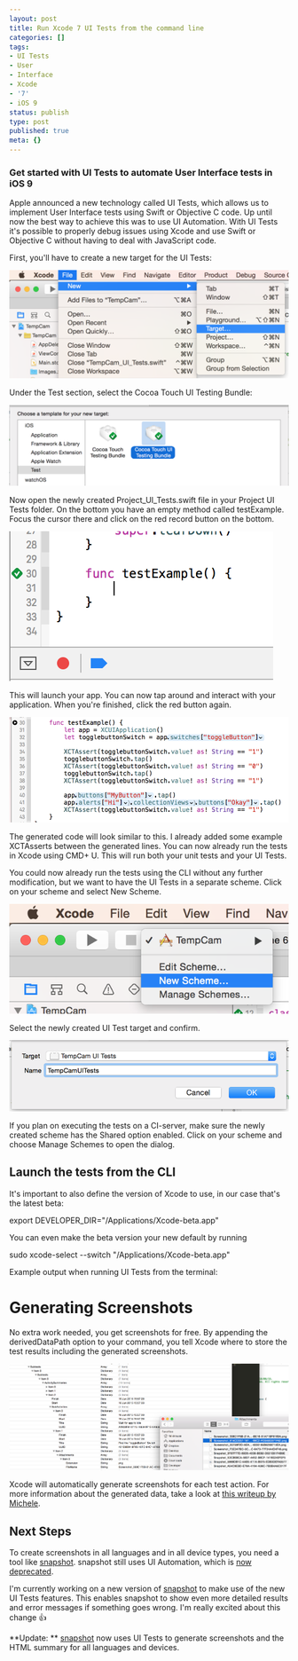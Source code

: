 ```yaml
---
layout: post
title: Run Xcode 7 UI Tests from the command line
categories: []
tags:
- UI Tests
- User
- Interface
- Xcode
- '7'
- iOS 9
status: publish
type: post
published: true
meta: {}
---
```


### Get started with UI Tests to automate User Interface tests in iOS 9


Apple announced a new technology called 
UI Tests, which allows us to implement User Interface tests using Swift or Objective C code. Up until now the best way to achieve this was to use UI Automation. With 
UI Tests it's possible to properly debug issues using Xcode and use Swift or Objective C without having to deal with JavaScript code.

First, you'll have to create a new target for the UI Tests:
  
      
![](/squarespace_images/static_545299aae4b0e9514fe30c95_54529a29e4b025a90f45cc50_5582724de4b043e244cee6da_1434612307903__img.png_)
  


Under the 
Test section, select the 
Cocoa Touch UI Testing Bundle:
  
      
![](/squarespace_images/static_545299aae4b0e9514fe30c95_54529a29e4b025a90f45cc50_55827527e4b0472245d306c9_1434613037861__img.png_)
  


Now open the newly created 
Project_UI_Tests.swift file in your 
Project UI Tests folder. On the bottom you have an empty method called 
testExample. Focus the cursor there and click on the red record button on the bottom.
  
      
![](/squarespace_images/static_545299aae4b0e9514fe30c95_54529a29e4b025a90f45cc50_5582755ae4b0a5db48a7ae52_1434613085131__img.png_)
  


This will launch your app. You can now tap around and interact with your application. When you're finished, click the red button again. 
  
      
![](/squarespace_images/static_545299aae4b0e9514fe30c95_54529a29e4b025a90f45cc50_558275f7e4b0be63c47a3823_1434613247689__img.png_)
  


The generated code will look similar to this. I already added some example 
XCTAsserts between the generated lines. You can now already run the tests in Xcode using 
CMD+
U. This will run both your unit tests and your UI Tests.

You could now already run the tests using the CLI without any further modification, but we want to have the UI Tests in a separate scheme. Click on your scheme and select 
New Scheme.
  
      
![](/squarespace_images/static_545299aae4b0e9514fe30c95_54529a29e4b025a90f45cc50_55827650e4b043e244cef13d_1434613331340__img.png_)
  


Select the newly created UI Test target and confirm.
  
      
![](/squarespace_images/static_545299aae4b0e9514fe30c95_54529a29e4b025a90f45cc50_558276a3e4b0f09e120af58f_1434613414825__img.png_)
  


If you plan on executing the tests on a CI-server, make sure the newly created scheme has the 
Shared option enabled. Click on your scheme and choose 
Manage Schemes to open the dialog.

## Launch the tests from the CLI


It's important to also define the version of Xcode to use, in our case that's the latest beta:


export DEVELOPER_DIR="/Applications/Xcode-beta.app"


You can even make the beta version your new default by running


sudo xcode-select --switch "/Applications/Xcode-beta.app"

Example output when running UI Tests from the terminal:

# Generating Screenshots


No extra work needed, you get screenshots for free. By appending the 
derivedDataPath option to your command, you tell Xcode where to store the test results including the generated screenshots.


  
      
![](/squarespace_images/static_545299aae4b0e9514fe30c95_54529a29e4b025a90f45cc50_55828e88e4b0dd959fce10f8_1434619538440__img.png_)
  


Xcode will automatically generate screenshots for each test action. For more information about the generated data, take a look at 
[this writeup by Michele](http://michele.io/test-logs-in-xcode).

## Next Steps


To create screenshots in all languages and in all device types, you need a tool like 
[snapshot](https://fastlane.tools/snapshot). snapshot still uses UI Automation, which is 
[now deprecated](https://twitter.com/3lvis/status/609333789874106368).

I'm currently working on a new version of 
[snapshot](https://fastlane.tools/snapshot) to make use of the new UI Tests features. This enables snapshot to show even more detailed results and error messages if something goes wrong. I'm really excited about this change 👍

**Update: **
[snapshot](https://fastlane.tools/snapshot) now uses UI Tests to generate screenshots and the HTML summary for all languages and devices.
